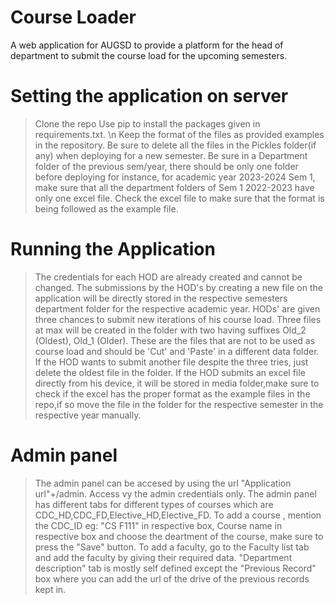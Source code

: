 # Course Loader
A web application for AUGSD to provide a platform for the head of department to submit the course load for the upcoming semesters.

# Setting the application on server
>Clone the repo
>Use pip to install the packages given in requirements.txt. \n
>Keep the format of the files as provided examples in the repository.
>Be sure to delete all the files in the Pickles folder(if any) when deploying for a new semester.
>Be sure in a Department folder of the previous sem/year, there should be only one folder before deploying for instance, for academic year 2023-2024 Sem 1, make sure that all the department folders of Sem 1 2022-2023 have only one excel file.
>Check the excel file to make sure that the format is being followed as the example file.

# Running the Application
> The credentials for each HOD are already created and cannot be changed.
>The submissions by the HOD's by creating a new file on the application will be directly stored in the respective semesters department folder for the respective academic year.
>HODs' are given three chances to submit new iterations of his course load.
>Three files at max will be created in the folder with two having suffixes Old_2 (Oldest), Old_1 (Older). These are the files that are not to be used as course load and should be 'Cut' and 'Paste' in a different data folder.
>If the HOD wants to submit another file despite the three tries, just delete the oldest file in the folder.
>If the HOD submits an excel file directly from his device, it will be stored in media folder,make sure to check if the excel has the proper format as the example files in the repo,if so move the file in the folder for the respective semester in the respective year manually.

# Admin panel
>The admin panel can be accesed by using the url "Application url"+/admin.
>Access vy the admin credentials only.
>The admin panel has different tabs for different types of courses which are CDC_HD,CDC_FD,Elective_HD,Elective_FD.
>To add a course , mention the CDC_ID eg: "CS F111" in respective box, Course name in respective box and  choose the deartment of the course, make sure to press the "Save" button.
>To add a faculty, go to the Faculty list tab and add the faculty by giving their required data.
>"Department description" tab  is mostly self defined except the "Previous Record" box where you can add the url of the drive of the previous records kept in. 
